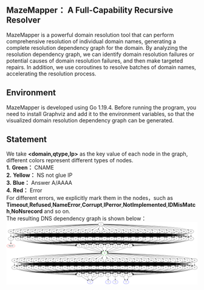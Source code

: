 ## MazeMapper： A Full-Capability Recursive Resolver
MazeMapper is a powerful domain resolution tool that can perform comprehensive resolution of individual domain names, generating a complete resolution dependency graph for the domain. By analyzing the resolution dependency graph, we can identify domain resolution failures or potential causes of domain resolution failures, and then make targeted repairs. In addition, we use coroutines to resolve batches of domain names, accelerating the resolution process.


## **Environment**
MazeMapper is developed using Go 1.19.4. Before running the program, you need to install Graphviz and add it to the environment variables, so that the visualized domain resolution dependency graph can be generated.

## **Statement**
We take **<domain,qtype,Ip>** as the key value of each node in the graph, different colors represent different types of nodes.  
**1.** **Green：** CNAME  
**2.** **Yellow：** NS not glue IP  
**3.** **Blue：** Answer   A/AAAA  
**4.** **Red：** Error  
For different errors, we explicitly mark them in the nodes，such as **Timeout**,**Refused**,**NameError**,**Corrupt**,**IPerror**,**NotImplemented**,**IDMisMatch**,**NoNsrecord** and so on.   
The resulting DNS dependency graph is shown below：
![Alt text](cover.png)
